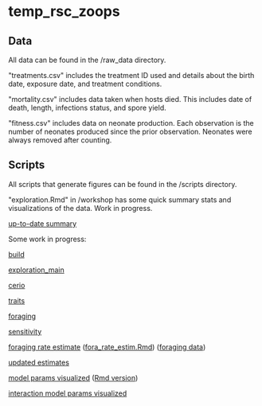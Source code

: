 # temp_rsc_zoops

## Data

All data can be found in the /raw_data directory.

"treatments.csv" includes the treatment ID used and details about the birth date, exposure date, and treatment conditions.

"mortality.csv" includes data taken when hosts died. This includes date of death, length, infections status, and spore yield.

"fitness.csv" includes data on neonate production. Each observation is the number of neonates produced since the prior observation. Neonates were always removed after counting. 

## Scripts

All scripts that generate figures can be found in the /scripts directory.

"exploration.Rmd" in /workshop has some quick summary stats and visualizations of the data. Work in progress.


[up-to-date summary](/summary.html) 


Some work in progress:



[build](/build.html)

[exploration_main](/workshop/exploration_main.html)

[cerio](/workshop/cerio.html)

[traits](/workshop/traits.html)

[foraging](/workshop/foraging.html)

[sensitivity](/workshop/sensitivity.html)

[foraging rate estimate](/fora_rate_estim.html) 
([fora_rate_estim.Rmd](/fora_rate_estim.Rmd)) 
([foraging data](/processed_data/foraging_raw.rds))

[updated estimates](/new_estimates.html)

[model params visualized](/model_fits_viz.html)
([Rmd version](/model_fits_viz.Rmd))


[interaction model params visualized](/model_fits_viz_interaction.html)

<br/>
<br/>
<br/>
<br/>
